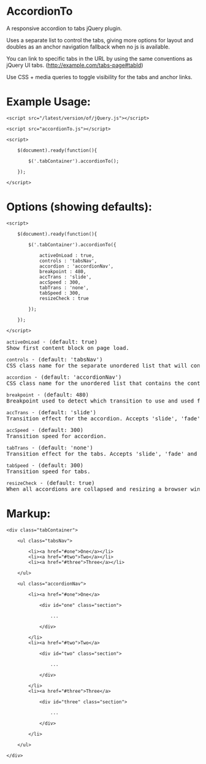 AccordionTo
=============================

A responsive accordion to tabs jQuery plugin.

Uses a separate list to control the tabs, giving more options for layout and doubles as an anchor navigation fallback when no js is available.

You can link to specific tabs in the URL by using the same conventions as jQuery UI tabs. (http://example.com/tabs-page#tabId)

Use CSS + media queries to toggle visibility for the tabs and anchor links.

Example Usage:
=============================

	<script src="/latest/version/of/jQuery.js"></script>
	  
	<script src="accordionTo.js"></script>

	<script>
	
		$(document).ready(function(){
			
			$('.tabContainer').accordionTo();
			
		});
	
	</script>

Options (showing defaults):
=============================

	<script>
  
		$(document).ready(function(){
			
			$('.tabContainer').accordionTo({

				activeOnLoad : true,
				controls : 'tabsNav',
				accordion : 'accordionNav',
				breakpoint : 480,
				accTrans : 'slide',
				accSpeed : 300,
				tabTrans : 'none',
				tabSpeed : 300,
				resizeCheck : true

			});
			
		});
	
	</script>

<pre><code>activeOnLoad</code> - (default: true)
Show first content block on page load.</pre>

<pre><code>controls</code> - (default: 'tabsNav')
CSS class name for the separate unordered list that will control your tabs.</pre>

<pre><code>accordion</code> - (default: 'accordionNav')
CSS class name for the unordered list that contains the content blocks.</pre>

<pre><code>breakpoint</code> - (default: 480)
Breakpoint used to detect which transition to use and used for resize check.</pre>

<pre><code>accTrans</code> - (default: 'slide')
Transition effect for the accordion. Accepts 'slide', 'fade' and 'none'.</pre>

<pre><code>accSpeed</code> - (default: 300)
Transition speed for accordion.</pre>

<pre><code>tabTrans</code> - (default: 'none')
Transition effect for the tabs. Accepts 'slide', 'fade' and 'none'.</pre>

<pre><code>tabSpeed</code> - (default: 300)
Transition speed for tabs.</pre>

<pre><code>resizeCheck</code> - (default: true)
When all accordions are collapsed and resizing a browser window above the breakpoint, should accordionTo automatically activate the first tab?</pre>

Markup:
=============================

	<div class="tabContainer">

		<ul class="tabsNav">
	
			<li><a href="#one">One</a></li>
			<li><a href="#two">Two</a></li>
			<li><a href="#three">Three</a></li>
		
		</ul>
	
		<ul class="accordionNav">
		
			<li><a href="#one">One</a>
		  
				<div id="one" class="section">
		    	
					...
			
				</div>
		  
			</li>
			<li><a href="#two">Two</a>
		  
				<div id="two" class="section">
  	    	
					...
			
				</div>
		  
			</li>
			<li><a href="#three">Three</a>
		  
				<div id="three" class="section">
  	    
					...
		
				</div>
		  
			</li>
		
		</ul>
	
	</div>






